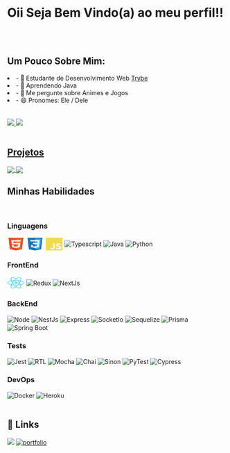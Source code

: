 # Oii Seja Bem Vindo(a) ao meu perfil!!

<br />
<br />

## Um Pouco Sobre Mim:

<div align="center">
  <div align="left" style="display: inline_block">
    <li>- 🔭 Estudante de Desenvolvimento Web <a href="https://betrybe.com">Trybe</a></li>
    <li>- 🌱 Aprendendo Java</li>
    <li>- 💬 Me pergunte sobre Animes e Jogos</li>
    <li>- 😄 Pronomes: Ele / Dele </li>
  </div>
</div>

<br />
<br />

<div>
  <a href="https://github.com/Pedro0505">
  <img height="150em" src="https://github-readme-stats.vercel.app/api?username=Pedro0505&show_icons=true&theme=dracula&include_all_commits=true&count_private=true"/>
  <img height="150em" src="https://github-readme-stats.vercel.app/api/top-langs/?username=Pedro0505&layout=compact&langs_count=7&theme=dracula"/>
</div>

<br />

## Projetos

<a href="https://github.com/Pedro0505/project-manager-backend" target="_blank">
  <img align="center" src="https://github-readme-stats.vercel.app/api/pin/?username=Pedro0505&repo=project-manager-backend&theme=react&hide_border=true" />
</a>
<a href="https://github.com/Pedro0505/Trybe-Futebol-Clube" target="_blank">
  <img align="center" src="https://github-readme-stats.vercel.app/api/pin/?username=Pedro0505&repo=Trybe-Futebol-Clube&theme=react&hide_border=true" />
</a>
  
 ## Minhas Habilidades

<div style="display: inline_block"><br>

### Linguagens

<img align="center" alt="HTML" height="30" width="40" src="https://raw.githubusercontent.com/devicons/devicon/master/icons/html5/html5-original.svg">
<img align="center" alt="CSS" height="30" width="40" src="https://raw.githubusercontent.com/devicons/devicon/master/icons/css3/css3-original.svg">
<img align="center" alt="Js" height="30" width="40" src="https://raw.githubusercontent.com/devicons/devicon/master/icons/javascript/javascript-plain.svg">
<img align="center" alt="Typescript" height="30" width="40" src="https://cdn.jsdelivr.net/gh/devicons/devicon/icons/typescript/typescript-original.svg">
<img align="center" alt="Java" height="30" width="40" src="https://cdn.jsdelivr.net/gh/devicons/devicon/icons/java/java-original-wordmark.svg">
<img align="center" alt="Python" height="30" width="40" src="https://cdn.jsdelivr.net/gh/devicons/devicon/icons/python/python-original.svg">

### FrontEnd

<img align="center" alt="React" height="30" width="40" src="https://raw.githubusercontent.com/devicons/devicon/master/icons/react/react-original.svg">
<img align="center" alt="Redux" height="30" width="40" src="https://cdn.jsdelivr.net/gh/devicons/devicon/icons/redux/redux-original.svg" />
<img align="center" alt="NextJs" height="30" width="40" src="https://upload.wikimedia.org/wikipedia/commons/thumb/8/8e/Nextjs-logo.svg/1200px-Nextjs-logo.svg.png" />


### BackEnd

<img align="center" alt="Node" height="30" width="40" src="https://cdn.jsdelivr.net/gh/devicons/devicon/icons/nodejs/nodejs-original-wordmark.svg" />
<img align="center" alt="NestJs" height="30" width="40" src="https://cdn.jsdelivr.net/gh/devicons/devicon/icons/nestjs/nestjs-plain.svg" />
<img align="center" alt="Express" height="30" width="40" src="https://cdn.jsdelivr.net/gh/devicons/devicon/icons/express/express-original-wordmark.svg" />
<img align="center" alt="SocketIo" height="30" width="40" src="https://cdn.jsdelivr.net/gh/devicons/devicon/icons/socketio/socketio-original-wordmark.svg" />
<img align="center" alt="Sequelize" height="30" width="40" src="https://cdn.jsdelivr.net/gh/devicons/devicon/icons/sequelize/sequelize-original.svg" />
<img align="center" alt="Prisma" height="40" width="40" src="https://www.freelogovectors.net/wp-content/uploads/2022/01/prisma_logo-freelogovectors.net_.png" />
<img align="center" alt="Spring Boot" height="40" width="40"  src="https://cdn.jsdelivr.net/gh/devicons/devicon/icons/spring/spring-original.svg" />
          
### Tests

<img align="center" alt="Jest" height="30" width="40" src="https://cdn.jsdelivr.net/gh/devicons/devicon/icons/jest/jest-plain.svg" />
<img align="center" alt="RTL" height="30" width="40" src="https://testing-library.com/img/octopus-128x128.png" />
<img align="center" alt="Mocha" height="30" width="40" src="https://cdn.jsdelivr.net/gh/devicons/devicon/icons/mocha/mocha-plain.svg" />
<img align="center" alt="Chai" height="30" width="40" src="https://avatars.githubusercontent.com/u/1515293?s=200&v=4" />
<img align="center" alt="Sinon" height="40" width="40" src="https://sinonjs.org/assets/images/logo.png" />
<img align="center" alt="PyTest" height="30" width="40" src="https://cdn.jsdelivr.net/gh/devicons/devicon/icons/pytest/pytest-original-wordmark.svg" />
<img align="center" alt="Cypress" height="40" width="40" src="https://cdn.icon-icons.com/icons2/2107/PNG/512/file_type_cypress_icon_130654.png" />

### DevOps

<img align="center" alt="Docker" height="30" width="40" src="https://cdn.jsdelivr.net/gh/devicons/devicon/icons/docker/docker-plain.svg" />
<img align="center" alt="Heroku" height="30" width="40" src="https://cdn.jsdelivr.net/gh/devicons/devicon/icons/heroku/heroku-plain-wordmark.svg" />

</div>

<br />

## 🔗 Links
  
<a href="https://www.linkedin.com/in/pedrohenriquer/" target="_blank"><img src="https://img.shields.io/badge/-LinkedIn-%230077B5?style=for-the-badge&logo=linkedin&logoColor=white" target="_blank"></a>
[![portfolio](https://img.shields.io/badge/my_portfolio-000?style=for-the-badge&logo=ko-fi&logoColor=white)](https://pedro-silva.vercel.app/)
